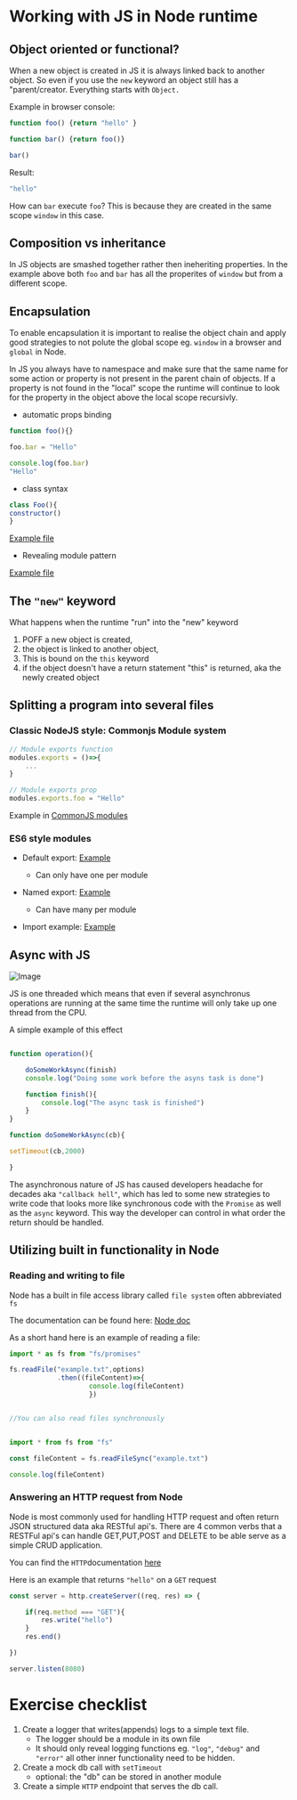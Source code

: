 
# Working with JS in Node runtime

## Object oriented or functional?

When a new object is created in JS it is always linked back to another object. So even if you use the `new` keyword an object still has a "parent/creator. Everything starts with `Object.`

Example in browser console: 
```js
function foo() {return "hello" }

function bar() {return foo()}

bar()
```
Result: 
```js
"hello"
```
How can `bar` execute `foo`? This is because they are created in the same scope `window` in this case. 

## Composition vs inheritance

In JS objects are smashed together rather then ineheriting properties. In the example above both `foo` and `bar` has all the properites of `window` but from a different scope.  

## Encapsulation
To enable encapsulation it is important to realise the object chain and apply good strategies to not polute the global scope eg. `window` in a browser and `global` in Node. 

In JS you always have to namespace and make sure that the same name for some action or property is not present in the parent chain of objects. If a property is not found in the "local" scope the runtime will continue to look for the property in the object above the local scope recursivly. 

* automatic props binding

```js
function foo(){}

foo.bar = "Hello"

console.log(foo.bar)
"Hello"

```
* class syntax
```js
class Foo(){
constructor()
}
```
[Example file](./encapsulation.js)


* Revealing module pattern

[Example file](./encapsulation.js)

## The `"new"` keyword

What happens when the runtime "run" into the "new" keyword

1) POFF a new object is created,
2) the object is linked to another object,
3) This is bound on the `this` keyword
4) if the object doesn't have a return statement "this" is returned, aka the newly created object

## Splitting a program into several files



### Classic NodeJS style: Commonjs Module system

```js
// Module exports function
modules.exports = ()=>{
    ...
}

// Module exports prop
modules.exports.foo = "Hello" 

```

Example in [CommonJS modules](./module.js)

### ES6 style modules

* Default export: [Example](./es6DefaultModule.js)

    * Can only have one per module

* Named export: [Example](./es6Module.js)
    * Can have many per module

* Import example: [Example](./esImporter.js)

## Async with JS


![Image](https://media-exp1.licdn.com/dms/image/C4D12AQHa1LsJMYtEyA/article-cover_image-shrink_600_2000/0/1520167979283?e=1625702400&v=beta&t=ABQcWNRowsERddmVa29P2o6MvXzJQDI9pc9m70RriI8)

JS is one threaded which means that even if several asynchronus operations are running at the same time the runtime will only take up one thread from the CPU.

A simple example of this effect
```js

function operation(){

    doSomeWorkAsync(finish)
    console.log("Doing some work before the asyns task is done")

    function finish(){
        console.log("The async task is finished")
    }
}

function doSomeWorkAsync(cb){

setTimeout(cb,2000)

}

```
The asynchronous nature of JS has caused developers headache for decades aka `"callback hell"`, which has led to some new strategies to write code that looks more like synchronous code with the `Promise` as well as the `async` keyword. This way the developer can control in what order the return should be handled. 


## Utilizing built in functionality in Node

### Reading and writing to file
Node has a built in file access library called `file system` often abbreviated `fs`

The documentation can be found here: [Node doc](https://nodejs.org/api/fs.html)

As a short hand here is an example of reading a file:

```js
import * as fs from "fs/promises"

fs.readFile("example.txt",options)
            .then((fileContent)=>{
                    console.log(fileContent)
                    })


//You can also read files synchronously


import * from fs from "fs"

const fileContent = fs.readFileSync("example.txt")

console.log(fileContent)


```


### Answering an HTTP request from Node 

Node is most commonly used for handling HTTP request and often return JSON structured data aka RESTful api's. There are 4 common verbs that a RESTFul api's can handle GET,PUT,POST and DELETE to be able serve as a simple CRUD application. 

You can find the `HTTP`documentation [here](https://nodejs.org/api/http.html)

Here is an example that returns `"hello"` on a `GET` request

```js
const server = http.createServer((req, res) => {

    if(req.method === "GET"){
	    res.write("hello")
    }
    res.end()

})

server.listen(8080)

```


# Exercise checklist

1) Create a logger that writes(appends) logs to a simple text file.
    * The logger should be a module in its own file
    * It should only reveal logging functions eg.  `"log"`, `"debug"` and `"error"` all other inner functionality need to be hidden.
2) Create a mock db call with `setTimeout` 
    * optional: the "db" can be stored in another module
3) Create a simple `HTTP` endpoint that serves the db call. 



